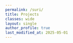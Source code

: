 ```yaml
---
permalink: /suri/
title: Projects
classes: wide
layout: single
author_profile: true
last_modified_at: 2025-05-01
---
```






